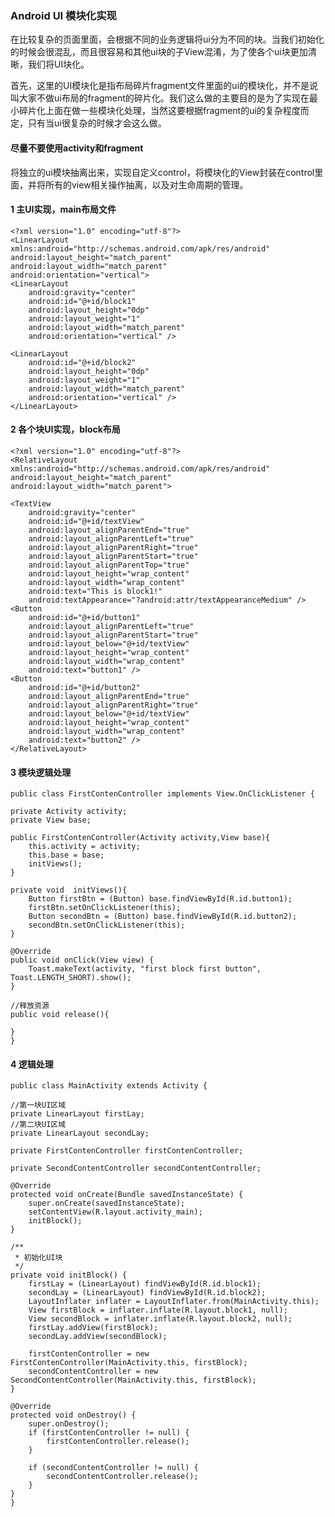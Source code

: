 ### Android UI 模块化实现
在比较复杂的页面里面，会根据不同的业务逻辑将ui分为不同的块。当我们初始化的时候会很混乱，而且很容易和其他ui块的子View混淆，为了使各个ui块更加清晰，我们将UI块化。

首先，这里的UI模块化是指布局碎片fragment文件里面的ui的模块化，并不是说叫大家不做ui布局的fragment的碎片化。我们这么做的主要目的是为了实现在最小碎片化上面在做一些模块化处理，当然这要根据fragment的ui的复杂程度而定，只有当ui很复杂的时候才会这么做。

#### 尽量不要使用activity和fragment
将独立的ui模块抽离出来，实现自定义control，将模块化的View封装在control里面，并将所有的view相关操作抽离，以及对生命周期的管理。

#### 1 主UI实现，main布局文件
    <?xml version="1.0" encoding="utf-8"?>
    <LinearLayout xmlns:android="http://schemas.android.com/apk/res/android"
    android:layout_height="match_parent"
    android:layout_width="match_parent"
    android:orientation="vertical">
    <LinearLayout
        android:gravity="center"
        android:id="@+id/block1"
        android:layout_height="0dp"
        android:layout_weight="1"
        android:layout_width="match_parent"
        android:orientation="vertical" />

    <LinearLayout
        android:id="@+id/block2"
        android:layout_height="0dp"
        android:layout_weight="1"
        android:layout_width="match_parent"
        android:orientation="vertical" />
    </LinearLayout>

#### 2 各个块UI实现，block布局
    <?xml version="1.0" encoding="utf-8"?>
    <RelativeLayout xmlns:android="http://schemas.android.com/apk/res/android"
    android:layout_height="match_parent"
    android:layout_width="match_parent">

    <TextView
        android:gravity="center"
        android:id="@+id/textView"
        android:layout_alignParentEnd="true"
        android:layout_alignParentLeft="true"
        android:layout_alignParentRight="true"
        android:layout_alignParentStart="true"
        android:layout_alignParentTop="true"
        android:layout_height="wrap_content"
        android:layout_width="wrap_content"
        android:text="This is block1!"
        android:textAppearance="?android:attr/textAppearanceMedium" />
    <Button
        android:id="@+id/button1"
        android:layout_alignParentLeft="true"
        android:layout_alignParentStart="true"
        android:layout_below="@+id/textView"
        android:layout_height="wrap_content"
        android:layout_width="wrap_content"
        android:text="button1" />
    <Button
        android:id="@+id/button2"
        android:layout_alignParentEnd="true"
        android:layout_alignParentRight="true"
        android:layout_below="@+id/textView"
        android:layout_height="wrap_content"
        android:layout_width="wrap_content"
        android:text="button2" />
    </RelativeLayout>


#### 3 模块逻辑处理

    public class FirstContenController implements View.OnClickListener {

    private Activity activity;
    private View base;

    public FirstContenController(Activity activity,View base){
        this.activity = activity;
        this.base = base;
        initViews();
    }

    private void  initViews(){
        Button firstBtn = (Button) base.findViewById(R.id.button1);
        firstBtn.setOnClickListener(this);
        Button secondBtn = (Button) base.findViewById(R.id.button2);
        secondBtn.setOnClickListener(this);
    }

    @Override
    public void onClick(View view) {
        Toast.makeText(activity, "first block first button", Toast.LENGTH_SHORT).show();
    }

    //释放资源
    public void release(){

    }
    }

#### 4 逻辑处理

    public class MainActivity extends Activity {

    //第一块UI区域
    private LinearLayout firstLay;
    //第二块UI区域
    private LinearLayout secondLay;

    private FirstContenController firstContenController;

    private SecondContentController secondContentController;

    @Override
    protected void onCreate(Bundle savedInstanceState) {
        super.onCreate(savedInstanceState);
        setContentView(R.layout.activity_main);
        initBlock();
    }

    /**
     * 初始化UI块
     */
    private void initBlock() {
        firstLay = (LinearLayout) findViewById(R.id.block1);
        secondLay = (LinearLayout) findViewById(R.id.block2);
        LayoutInflater inflater = LayoutInflater.from(MainActivity.this);
        View firstBlock = inflater.inflate(R.layout.block1, null);
        View secondBlock = inflater.inflate(R.layout.block2, null);
        firstLay.addView(firstBlock);
        secondLay.addView(secondBlock);

        firstContenController = new FirstContenController(MainActivity.this, firstBlock);
        secondContentController = new SecondContentController(MainActivity.this, firstBlock);
    }

    @Override
    protected void onDestroy() {
        super.onDestroy();
        if (firstContenController != null) {
            firstContenController.release();
        }

        if (secondContentController != null) {
            secondContentController.release();
        }
    }
    }

